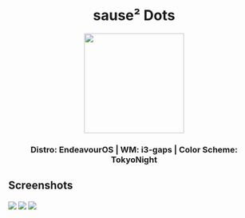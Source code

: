 <h1 align="center">sause² Dots</h1>
<div align="center">
  <img src="https://external-content.duckduckgo.com/iu/?u=https%3A%2F%2Fi.pinimg.com%2Foriginals%2F46%2F64%2Ff0%2F4664f0a17359eb445ce91729c0eadb09.gif&f=1&nofb=1"      width=200px>
</div>
<h3 align="center">Distro: EndeavourOS | WM: i3-gaps | Color Scheme: TokyoNight</h3>

<h2 align="left">Screenshots</h2>
<img src="https://i.imgur.com/3Vn5BYb.png" align="center">
<img src="https://i.imgur.com/JSdOm9u.png" align="center">
<img src="https://i.imgur.com/Xr92lAI.png" align="center">
